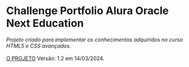 <h1>Challenge Portfolio Alura Oracle Next Education</h1> 

  <em>Projeto criado para implementar os conhecimentos adquiridos no curso HTML5 e CSS avançados.</em>
<br><br>
  <a href="https://portfolio-alura-oracle.vercel.app/" target="_blank" alt="">O PROJETO</a>
Versão: 1.2 em 14/03/2024.
  
